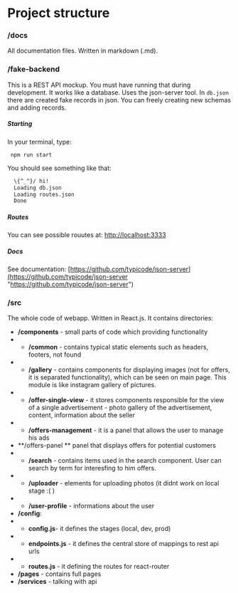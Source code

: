 # Project structure
### /docs 
All documentation files. Written in markdown (.md).

### /fake-backend
This is a REST API mockup. You must have running that during development. It works like a database. Uses the json-server tool. In ```db.json``` there are created fake records in json. You can freely creating new schemas and adding records.
##### Starting
In your terminal, type:

``` npm run start```

You should see something like that:
``` bash 
  \{^_^}/ hi!
  Loading db.json
  Loading routes.json
  Done
```
##### Routes
You can see possible rouutes at: [http://localhost:3333](http://localhost:3333 "http://localhost:3333")
##### Docs
See documentation: [https://github.com/typicode/json-server](https://github.com/typicode/json-server "https://github.com/typicode/json-server")

### /src

The whole code of webapp. Written in React.js.
It contains directories:
- **/components** - small parts of code which providing functionality
- - **/common** - contains typical static elements such as headers, footers, not found
- - **/gallery** - contains components for displaying images (not for offers, it is separated functionality), which can be seen on main page. This module is like instagram gallery of pictures.
- - **/offer-single-view** - it stores components responsible for the view of a single advertisement - photo gallery of the advertisement, content, information about the seller
- - **/offers-management** - it is a panel that allows the user to manage his ads
 - **/offers-panel ** panel that displays offers for potential customers
- - **/search** - contains items used in the search component. User can search by term for interesfing to him offers.
- - **/uploader** - elements for uploading photos (it didnt work on local stage :( )
- - **/user-profile** - informations about the user
- **/config**:
- - **config.js**- it defines the stages (local, dev, prod)
- - **endpoints.js** - it defines the central store of mappings to rest api urls
- - **routes.js** - it defining the routes for react-router
- **/pages** - contains full pages 
- **/services** - talking with api